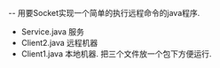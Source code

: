 
-- 用要Socket实现一个简单的执行远程命令的java程序.

- Service.java  服务
- Client2.java  远程机器
- Client1.java  本地机器.
把三个文件放一个包下方便运行.